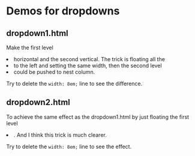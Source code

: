 Demos for dropdowns
============

dropdown1.html
--------------------
Make the first level <li> horizontal and the second vertical.
The trick is floating all the <li> to the left and setting the same width, 
then the second level <li> could be pushed to nest column.

Try to delete the ``width: 8em;`` line to see the difference. 


dropdown2.html
------------------------
To achieve the same effect as the dropdown1.html by just floating the first level <li>.
And I think this trick is much clearer.

Try to delete the ``width: 8em;`` line to see the effect.







